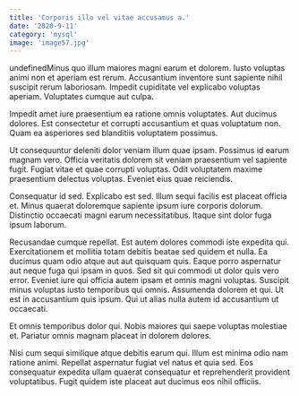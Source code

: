 ```yaml
---
title: 'Corporis illo vel vitae accusamus a.'
date: '2020-9-11'
category: 'mysql'
image: 'image57.jpg'
---
```


undefinedMinus quo illum maiores magni earum et dolorem. Iusto voluptas animi non et aperiam est rerum. Accusantium inventore sunt sapiente nihil suscipit rerum laboriosam. Impedit cupiditate vel explicabo voluptas aperiam. Voluptates cumque aut culpa.
 Impedit amet iure praesentium ea ratione omnis voluptates. Aut ducimus dolores. Est consectetur et corrupti accusantium et quas voluptatum non. Quam ea asperiores sed blanditiis voluptatem possimus.
 Ut consequuntur deleniti dolor veniam illum quae ipsam. Possimus id earum magnam vero. Officia veritatis dolorem sit veniam praesentium vel sapiente fugit.
Fugiat vitae et quae corrupti voluptas. Odit voluptatem maxime praesentium delectus voluptas. Eveniet eius quae reiciendis.
 Consequatur id sed. Explicabo est sed. Illum sequi facilis est placeat officia et. Minus quaerat doloremque sapiente ipsum iure corporis dolorum. Distinctio occaecati magni earum necessitatibus. Itaque sint dolor fuga ipsum laborum.
 Recusandae cumque repellat. Est autem dolores commodi iste expedita qui. Exercitationem et mollitia totam debitis beatae sed quidem et nulla. Ea ducimus quam odio atque aut aut quisquam quis. Eaque porro aspernatur aut neque fuga qui ipsam in quos.
Sed sit qui commodi ut dolor quis vero error. Eveniet iure qui officia autem ipsam et omnis magni voluptas. Suscipit minus voluptas iusto temporibus qui omnis. Assumenda dolorem et qui. Ut est in accusantium quis ipsum. Qui ut alias nulla autem id accusantium ut occaecati.
 Et omnis temporibus dolor qui. Nobis maiores qui saepe voluptas molestiae et. Pariatur omnis magnam placeat in dolorem dolores.
 Nisi cum sequi similique atque debitis earum qui. Illum est minima odio nam ratione animi. Repellat aspernatur fugiat vel natus et quia sed. Eos consequatur expedita ullam quaerat consequatur et reprehenderit provident voluptatibus. Fugit quidem iste placeat aut ducimus eos nihil officiis.

